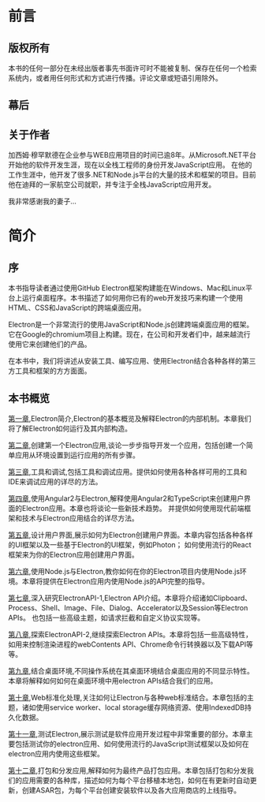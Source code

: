 # 前言


## 版权所有
本书的任何一部分在未经出版者事先书面许可时不能被复制、保存在任何一个检索系统内，或者用任何形式和方式进行传播。评论文章或短语引用除外。

## 幕后
 

## 关于作者
加西姆·穆罕默德在企业参与WEB应用项目的时间已逾8年。从Microsoft.NET平台开始他的软件开发生涯，现在以全栈工程师的身份开发JavaScript应用。
在他的工作生涯中，他开发了很多.NET和Node.js平台的大量的技术和框架的项目。目前他在迪拜的一家航空公司就职，并专注于全栈JavaScript应用开发。

我非常感谢我的妻子...

# 简介
## 序
本书指导读者通过使用GitHub Electron框架构建能在Windows、Mac和Linux平台上运行桌面程序。本书描述了如何用你已有的web开发技巧来构建一个使用HTML、CSS和JavaScript的跨端桌面应用。

Electron是一个非常流行的使用JavaScript和Node.js创建跨端桌面应用的框架。它在Google的chromium项目上构建。现在，在公司和开发者们中，越来越流行使用它来创建他们的产品。

在本书中，我们将讲述从安装工具、编写应用、使用Electron结合各种各样的第三方工具和框架的方方面面。

## 本书概览
[第一章](chap1/README.md),Electron简介,Electron的基本概览及解释Electron的内部机制。本章我们将了解Electron如何运行及其内部构造。

[第二章](chap2/README.md),创建第一个Electron应用,谈论一步步指导开发一个应用，包括创建一个简单应用从环境设置到运行应用的所有步骤。

[第三章](chap3/README.md),工具和调试,包括工具和调试应用。提供如何使用各种各样可用的工具和IDE来调试应用的详尽的方法。

[第四章](chap4/README.md),使用Angular2与Electron,解释使用Angular2和TypeScript来创建用户界面的Electron应用。本章也将谈论一些新技术趋势。
并提供如何使用现代前端框架和技术与Electron应用结合的详尽方法。

[第五章](chap5/README.md),设计用户界面,展示如何为Electron创建用户界面。本章内容包括各种各样的UI框架以及一些基于Electron的UI框架，例如Photon；
如何使用流行的React框架来为你的Electron应用创建用户界面。

[第六章](chap6/README.md),使用Node.js与Electron,教你如何在你的Electron项目内使用Node.js环境。本章将提供在Electron应用内使用Node.js的API完整的指导。

[第七章](chap7/README.md),深入研究ElectronAPI-1,Electron API介绍。本章将介绍诸如Clipboard、Process、Shell、Image、File、Dialog、Accelerator以及Session等Electron APIs。
也包括一些高级主题，如请求拦截和自定义协议实现等。

[第八章](chap8/README.md),探索ElectronAPI-2,继续探索Electron APIs。本章将包括一些高级特性，如用来控制渲染进程的webContents API、Chrome命令行转换器以及下载API等等。

[第九章](chap9/README.md),结合桌面环境,不同操作系统在其桌面环境结合桌面应用的不同显示特性。本章将解释如何如何在桌面环境中用electron APIs结合我们的应用。

[第十章](chap10/README.md),Web标准化处理,关注如何让Electron与各种web标准结合。本章包括的主题，诸如使用service worker、local storage缓存网络资源、使用IndexedDB持久化数据。

[第十一章](chap11/README.md),测试Electron,展示测试是软件应用开发过程中非常重要的部分。本章主要包括测试你的electron应用、如何使用流行的JavaScript测试框架以及如何在electron应用内使用这些框架。

[第十二章](chap11/README.md),打包和分发应用,解释如何为最终产品打包应用。本章包括打包和分发我们的应用需要的各种库，描述如何为每个平台移植本地包，如何在有更新时自动更新，创建ASAR包，为每个平台创建安装软件以及各大应用商店的上线指导。